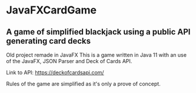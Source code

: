 # JavaFXCardGame
## A game of simplified blackjack using a public API generating card decks
Old project remade in JavaFX
This is a game written in Java 11 with an use of the JavaFX, JSON Parser and Deck of Cards API.

Link to API: https://deckofcardsapi.com/

Rules of the game are simplified as it's only a prove of concept.

